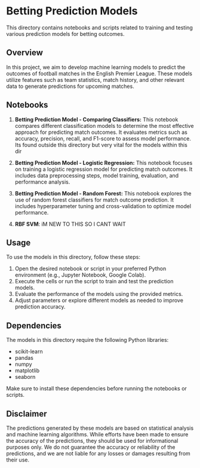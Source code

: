 # Betting Prediction Models

This directory contains notebooks and scripts related to training and testing various prediction models for betting outcomes.

## Overview

In this project, we aim to develop machine learning models to predict the outcomes of football matches in the English Premier League. These models utilize features such as team statistics, match history, and other relevant data to generate predictions for upcoming matches.

## Notebooks

1. **Betting Prediction Model - Comparing Classifiers:** This notebook compares different classification models to determine the most effective approach for predicting match outcomes. It evaluates metrics such as accuracy, precision, recall, and F1-score to assess model performance. Its found outside this directory but very vital for the models within this dir

2. **Betting Prediction Model - Logistic Regression:** This notebook focuses on training a logistic regression model for predicting match outcomes. It includes data preprocessing steps, model training, evaluation, and performance analysis.

3. **Betting Prediction Model - Random Forest:** This notebook explores the use of random forest classifiers for match outcome prediction. It includes hyperparameter tuning and cross-validation to optimize model performance.

4. **RBF SVM**: iM NEW TO THIS SO I CANT WAIT

## Usage

To use the models in this directory, follow these steps:

1. Open the desired notebook or script in your preferred Python environment (e.g., Jupyter Notebook, Google Colab).
2. Execute the cells or run the script to train and test the prediction models.
3. Evaluate the performance of the models using the provided metrics.
4. Adjust parameters or explore different models as needed to improve prediction accuracy.

## Dependencies

The models in this directory require the following Python libraries:

- scikit-learn
- pandas
- numpy
- matplotlib
- seaborn

Make sure to install these dependencies before running the notebooks or scripts.

## Disclaimer

The predictions generated by these models are based on statistical analysis and machine learning algorithms. While efforts have been made to ensure the accuracy of the predictions, they should be used for informational purposes only. We do not guarantee the accuracy or reliability of the predictions, and we are not liable for any losses or damages resulting from their use.
